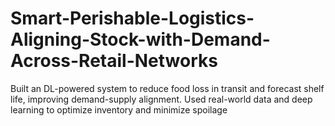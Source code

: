# Smart-Perishable-Logistics-Aligning-Stock-with-Demand-Across-Retail-Networks
Built an DL-powered system to reduce food loss in transit and forecast shelf life, improving demand-supply  alignment. Used real-world data and deep learning to optimize inventory and minimize spoilage
